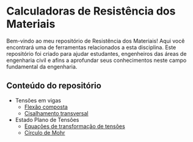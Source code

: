 # Calculadoras de Resistência dos Materiais

Bem-vindo ao meu repositório de Resistência dos Materiais! Aqui você encontrará uma de ferramentas relacionados a esta disciplina. Este repositório foi criado para ajudar estudantes, engenheiros das áreas de engenharia civil e afins a aprofundar seus conhecimentos neste campo fundamental da engenharia.

## Conteúdo do repositório

* Tensões em vigas<br>
    *   [Flexão composta](https://github.com/rafaelnmbarros/Calculadoras-Resistencia--dos-Materiais/blob/5b022b59b861c833fe5c4aaa2254fb7b5bcd98af/Tensoes-em-vigas.ipynb)
    *   [Cisalhamento transversal]()
* Estado Plano de Tensões
    * [Equações de transformação de tensões](https://github.com/rafaelnmbarros/Calculadoras-Resistencia-dos-Materiais/blob/80d66e88b23355cc687e3f9659a927b225830eb8/Estado-plano-de-tensoes-Equacoes-de-transformacao.ipynb)<br>
    * [Círculo de Mohr]()
